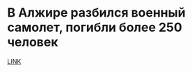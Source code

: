 # В Алжире разбился военный самолет, погибли более 250 человек



[LINK](https://varlamov.ru/2872542.html)